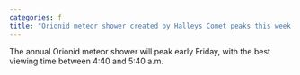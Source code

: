 ```yaml
---
categories: f
title: "Orionid meteor shower created by Halleys Comet peaks this week Heres how to catch a glimpse"
---
```

The annual Orionid meteor shower will peak early Friday, with the best viewing time between 4:40 and 5:40 a.m.